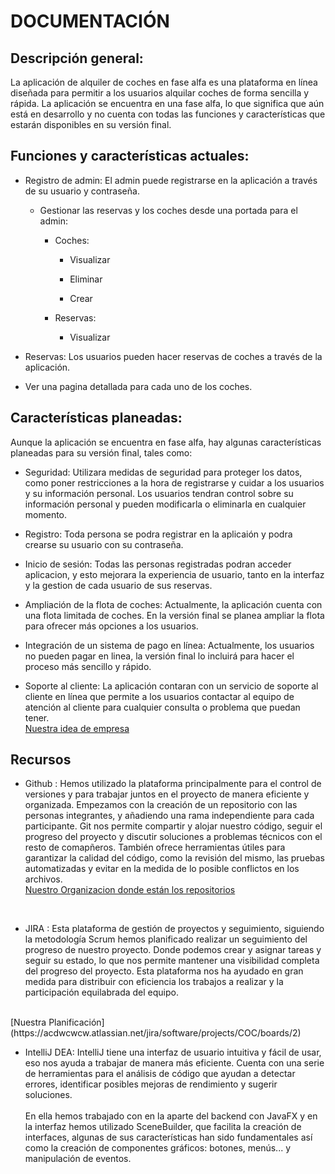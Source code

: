 # DOCUMENTACIÓN
##  Descripción general:
La aplicación de alquiler de coches en fase alfa es una plataforma en línea diseñada para permitir a los usuarios alquilar coches de forma sencilla y rápida. La aplicación se encuentra en una fase alfa, lo que significa que aún está en desarrollo y no cuenta con todas las funciones y características que estarán disponibles en su versión final.
## Funciones y características actuales:
* Registro de admin: El admin puede registrarse en la aplicación a través de su usuario y contraseña.
  * Gestionar las reservas y los coches desde una portada para el admin:

    * Coches:

      * Visualizar

      * Eliminar

      * Crear

    * Reservas:

      * Visualizar
* Reservas: Los usuarios pueden hacer reservas de coches a través de la aplicación.

* Ver una pagina detallada para cada uno de los coches.

## Características planeadas:
Aunque la aplicación se encuentra en fase alfa, hay algunas características planeadas para su versión final, tales como:

* Seguridad: Utilizara medidas de seguridad para proteger los datos, como poner restricciones a la hora de registrarse y cuidar a los usuarios y su información personal. Los usuarios tendran control sobre su información personal y pueden modificarla o eliminarla en cualquier momento.

* Registro: Toda persona se podra registrar en la aplicaión y podra crearse su usuario con su contraseña.

* Inicio de sesión: Todas las personas registradas podran acceder aplicacion, y esto mejorara la experiencia de usuario, tanto en la interfaz y la gestion de cada usuario de sus reservas.

* Ampliación de la flota de coches: Actualmente, la aplicación cuenta con una flota limitada de coches. En la versión final se planea ampliar la flota para ofrecer más opciones a los usuarios.

* Integración de un sistema de pago en línea: Actualmente, los usuarios no pueden pagar en linea, la versión final lo incluirá para hacer el proceso más sencillo y rápido.

* Soporte al cliente: La aplicación contaran con un servicio de soporte al cliente en línea que permite a los usuarios contactar al equipo de atención al cliente para cualquier consulta o problema que puedan tener.<br>
[Nuestra idea de empresa](https://www.canva.com/design/DAFYqOHELgw/BxRFDxyPLVz7Vkz6H15aJA/edit?utm_content=DAFYqOHELgw&utm_campaign=designshare&utm_medium=link2&utm_source=sharebutton)

## Recursos

* Github : 
Hemos utilizado la plataforma principalmente para el control de versiones y para trabajar juntos en el proyecto de manera eficiente y organizada.  Empezamos con la creación de un repositorio con las personas integrantes, y añadiendo una rama independiente para cada participante. Git nos permite compartir y alojar nuestro código, seguir el progreso del proyecto y discutir soluciones a problemas técnicos con el resto de comapñeros. También ofrece herramientas útiles para garantizar la calidad del código, como la revisión del mismo, las pruebas automatizadas y evitar en la medida de lo posible conflictos en los archivos.<br>
 [Nuestro Organizacion donde están los repositorios](https://github.com/Proyecto-Reservas-Coches)

<br>

* JIRA  : Esta plataforma de gestión de proyectos y seguimiento, siguiendo la metodología Scrum hemos planificado  realizar un seguimiento del progreso de nuestro proyecto. Donde podemos crear y asignar tareas y seguir su estado, lo que nos permite mantener una visibilidad completa del progreso del proyecto. Esta plataforma nos ha ayudado en gran medida para distribuir con eficiencia los trabajos a realizar y la participación equilabrada del equipo. 
<br>
 [Nuestra Planificación](https://acdwcwcw.atlassian.net/jira/software/projects/COC/boards/2)

<br>

* IntelliJ DEA:
IntelliJ tiene una interfaz de usuario intuitiva y fácil de usar, eso nos ayuda a trabajar de manera más eficiente. Cuenta con una serie de herramientas para el análisis de código que ayudan a detectar errores, identificar posibles mejoras de rendimiento y sugerir soluciones. <br>
<br>En ella hemos trabajado con en la aparte del backend con JavaFX y en la interfaz hemos utilizado SceneBuilder, que facilita la creación de interfaces, algunas de sus características han sido fundamentales así como la creación de componentes gráficos: botones, menús... y manipulación de eventos.

<br>
